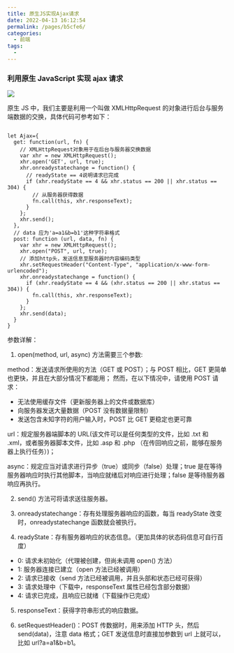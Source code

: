 ```yaml
---
title: 原生JS实现Ajax请求
date: 2022-04-13 16:12:54
permalink: /pages/b5cfe6/
categories:
  - 前端
tags:
  -
---
```


### 利用原生 JavaScript 实现 ajax 请求

![](https://raw.gitmirror.com/GanChuanYin/picture/main/blog/20220413161800.png)

原生 JS 中，我们主要是利用一个叫做 XMLHttpRequest 的对象进行后台与服务端数据的交换，具体代码可参考如下：

```JS

let Ajax={
  get: function(url, fn) {
    // XMLHttpRequest对象用于在后台与服务器交换数据
    var xhr = new XMLHttpRequest();
    xhr.open('GET', url, true);
    xhr.onreadystatechange = function() {
      // readyState == 4说明请求已完成
      if (xhr.readyState == 4 && xhr.status == 200 || xhr.status == 304) {
        // 从服务器获得数据
        fn.call(this, xhr.responseText);
      }
    };
    xhr.send();
  },
  // data 应为'a=a1&b=b1'这种字符串格式
  post: function (url, data, fn) {
    var xhr = new XMLHttpRequest();
    xhr.open("POST", url, true);
    // 添加http头，发送信息至服务器时内容编码类型
    xhr.setRequestHeader("Content-Type", "application/x-www-form-urlencoded");
    xhr.onreadystatechange = function() {
      if (xhr.readyState == 4 && (xhr.status == 200 || xhr.status == 304)) {
        fn.call(this, xhr.responseText);
      }
    };
    xhr.send(data);
  }
}

```

参数详解：

1. open(method, url, async) 方法需要三个参数:

method：发送请求所使用的方法（GET 或 POST）；与 POST 相比，GET 更简单也更快，并且在大部分情况下都能用；
然而，在以下情况中，请使用 POST 请求：

- 无法使用缓存文件（更新服务器上的文件或数据库）
- 向服务器发送大量数据（POST 没有数据量限制）
- 发送包含未知字符的用户输入时，POST 比 GET 更稳定也更可靠

url：规定服务器端脚本的 URL(该文件可以是任何类型的文件，比如 .txt 和 .xml，或者服务器脚本文件，比如 .asp 和 .php （在传回响应之前，能够在服务器上执行任务）)；

async：规定应当对请求进行异步（true）或同步（false）处理；true 是在等待服务器响应时执行其他脚本，当响应就绪后对响应进行处理；false 是等待服务器响应再执行。

2. send() 方法可将请求送往服务器。

3. onreadystatechange：存有处理服务器响应的函数，每当 readyState 改变时，onreadystatechange 函数就会被执行。

4. readyState：存有服务器响应的状态信息。（更加具体的状态码信息可自行百度）

- 0: 请求未初始化（代理被创建，但尚未调用 open() 方法）
- 1: 服务器连接已建立（open 方法已经被调用）
- 2: 请求已接收（send 方法已经被调用，并且头部和状态已经可获得）
- 3: 请求处理中（下载中，responseText 属性已经包含部分数据）
- 4: 请求已完成，且响应已就绪（下载操作已完成）

5. responseText：获得字符串形式的响应数据。

6. setRequestHeader()：POST 传数据时，用来添加 HTTP 头，然后 send(data)，注意 data 格式；GET 发送信息时直接加参数到 url 上就可以，比如 url?a=a1&b=b1。

